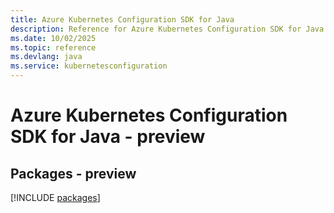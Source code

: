 ```yaml
---
title: Azure Kubernetes Configuration SDK for Java
description: Reference for Azure Kubernetes Configuration SDK for Java
ms.date: 10/02/2025
ms.topic: reference
ms.devlang: java
ms.service: kubernetesconfiguration
---
```

# Azure Kubernetes Configuration SDK for Java - preview
## Packages - preview
[!INCLUDE [packages](kubernetes-configuration-index.md)]